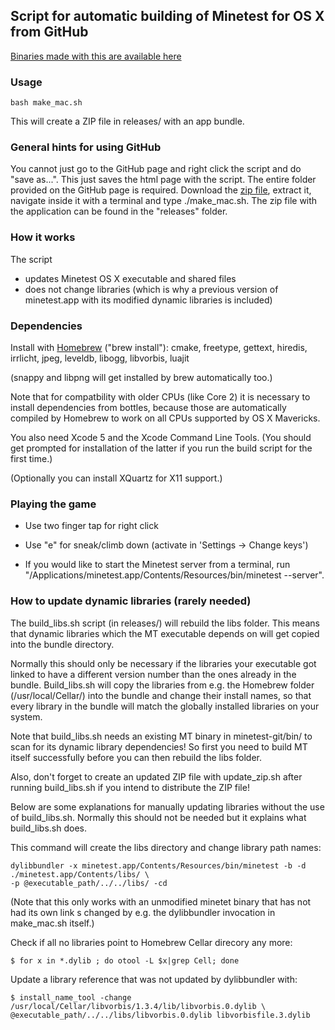 ## Script for automatic building of Minetest for OS X from GitHub

[Binaries made with this are available here](https://github.com/mdoege/minetest/releases)

### Usage

    bash make_mac.sh

This will create a ZIP file in releases/ with an app bundle.

### General hints for using GitHub

You cannot just go to the GitHub page and right click the script and do "save as...". This just saves the html page with the script. The entire folder provided on the GitHub page is required. Download the [zip file](https://github.com/mdoege/mtmake-osx/archive/master.zip), extract it, navigate inside it with a terminal and type ./make_mac.sh. The zip file with the application can be found in the "releases" folder.

### How it works

The script

* updates Minetest OS X executable and shared files
* does not change libraries (which is why a previous version of minetest.app with its modified dynamic libraries is included)

### Dependencies

Install with [Homebrew](http://brew.sh/) ("brew install"): cmake, freetype, gettext, hiredis, irrlicht, jpeg, leveldb, libogg, libvorbis, luajit

(snappy and libpng will get installed by brew automatically too.)

Note that for compatbility with older CPUs (like Core 2) it is necessary to install
dependencies from bottles, because those are automatically compiled by Homebrew
to work on all CPUs supported by OS X Mavericks.

You also need Xcode 5 and the Xcode Command Line Tools. (You should get prompted for installation of the latter if you run the build script for the first time.)

(Optionally you can install XQuartz for X11 support.)

### Playing the game

* Use two finger tap for right click

* Use "e" for sneak/climb down (activate in 'Settings -> Change keys')

* If you would like to start the Minetest server from a terminal, run "/Applications/minetest.app/Contents/Resources/bin/minetest --server".

### How to update dynamic libraries (rarely needed)

The build_libs.sh script (in releases/) will rebuild the libs folder. This means that dynamic libraries which the MT executable depends on will get copied into the bundle directory.

Normally this should only be necessary if the libraries your executable got linked to have a different version number than the ones already in the bundle. Build_libs.sh will copy the libraries from e.g. the Homebrew folder (/usr/local/Cellar/) into the bundle and change their install names, so that every library in the bundle will match the globally installed libraries on your system.

Note that build_libs.sh needs an existing MT binary in minetest-git/bin/ to scan for its dynamic library dependencies! So first you need to build MT itself successfully before you can then rebuild the libs folder.

Also, don't forget to create an updated ZIP file with update_zip.sh after running build_libs.sh if you intend to distribute the ZIP file!

Below are some explanations for manually updating libraries without the use of build_libs.sh. Normally this should not be needed but it explains what build_libs.sh does.

This command will create the libs directory and change library path names:

    dylibbundler -x minetest.app/Contents/Resources/bin/minetest -b -d ./minetest.app/Contents/libs/ \
    -p @executable_path/../../libs/ -cd

(Note that this only works with an unmodified minetet binary that has not had its own link s changed by e.g. the dylibbundler invocation in make_mac.sh itself.)

Check if all no libraries point to Homebrew Cellar direcory any more:

    $ for x in *.dylib ; do otool -L $x|grep Cell; done

Update a library reference that was not updated by dylibbundler with:

    $ install_name_tool -change /usr/local/Cellar/libvorbis/1.3.4/lib/libvorbis.0.dylib \
    @executable_path/../../libs/libvorbis.0.dylib libvorbisfile.3.dylib
